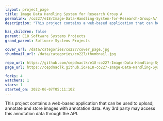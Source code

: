 ```yaml
---
layout: project_page
title: Image Data Handling System for Research Group A
permalink: /co227/e18/Image-Data-Handling-System-for-Research-Group-A/
description: "This project contains a web-based application that can be used to upload, annotate and store images with annotation data. Any 3rd party may access this annotation data through the API. "

has_children: false
parent: E18 Software Systems Projects
grand_parent: Software Systems Projects

cover_url: /data/categories/co227/cover_page.jpg
thumbnail_url: /data/categories/co227/thumbnail.jpg

repo_url: https://github.com/cepdnaclk/e18-co227-Image-Data-Handling-System-for-Research-Group-A
page_url: https://cepdnaclk.github.io/e18-co227-Image-Data-Handling-System-for-Research-Group-A

forks: 4
watchers: 1
stars: 1
started_on: 2022-06-07T05:11:10Z
---
```

This project contains a web-based application that can be used to upload, annotate and store images with annotation data. Any 3rd party may access this annotation data through the API. 

